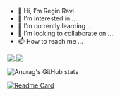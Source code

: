 - 👋 Hi, I’m Regin Ravi
- 👀 I’m interested in ...
- 🌱 I’m currently learning ...
- 💞️ I’m looking to collaborate on ...
- 📫 How to reach me ...



<a href="https://github.com/anuraghazra/github-readme-stats">
  <img align="center" src="https://github-readme-stats.vercel.app/api/pin/?username=regiravi&repo=github-readme-stats" />
</a>
<a href="https://github.com/anuraghazra/convoychat">
  <img align="center" src="https://github-readme-stats.vercel.app/api/pin/?username=regiravi&repo=convoychat" />
</a>


![Anurag's GitHub stats](https://github-readme-stats.vercel.app/api?username=regiravi&show_icons=true&theme=radical)


[![Readme Card](https://github-readme-stats.vercel.app/api/pin/?username=regiravi&repo=github-readme-stats)](https://github.com/anuraghazra/github-readme-stats)


<!---
regiravi/regiravi is a ✨ special ✨ repository because its `README.md` (this file) appears on your GitHub profile.
You can click the Preview link to take a look at your changes.
--->
